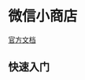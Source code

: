 # 微信小商店

[官方文档](https://developers.weixin.qq.com/doc/ministore/minishopquickstart/introduction.html)

## 快速入门
```go

```
